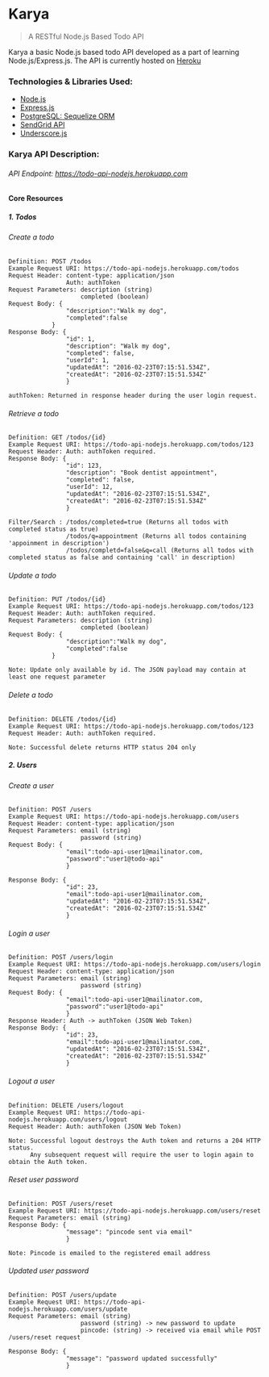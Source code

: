 # Karya

> A RESTful Node.js Based Todo API

Karya a basic Node.js based todo API developed as a part of learning Node.js/Express.js. The API is currently hosted on [Heroku](http://todo-api-nodejs.herokuapp.com)

### Technologies & Libraries Used:
* [Node.js](https://nodejs.org/en/) 
* [Express.js](http://expressjs.com) 
* [PostgreSQL: Sequelize ORM](http://docs.sequelizejs.com/en/latest/) 
* [SendGrid API](https://sendgrid.com/docs/Integrate/Code_Examples/nodejs.html)
* [Underscore.js](http://underscorejs.org)

### Karya API Description:
###### API Endpoint: https://todo-api-nodejs.herokuapp.com

#### Core Resources
##### 1. Todos
###### Create a todo
    Definition: POST /todos
    Example Request URI: https://todo-api-nodejs.herokuapp.com/todos
    Request Header: content-type: application/json
                    Auth: authToken
    Request Parameters: description (string)
                        completed (boolean)
    Request Body: {
                    "description":"Walk my dog",
                    "completed":false
                }
    Response Body: {
                    "id": 1,
                    "description": "Walk my dog",
                    "completed": false,
                    "userId": 1,
                    "updatedAt": "2016-02-23T07:15:51.534Z",
                    "createdAt": "2016-02-23T07:15:51.534Z"
                    }   
    
    authToken: Returned in response header during the user login request.

  
###### Retrieve a todo
    Definition: GET /todos/{id}
    Example Request URI: https://todo-api-nodejs.herokuapp.com/todos/123
    Request Header: Auth: authToken required.
    Response Body: {
                    "id": 123,
                    "description": "Book dentist appointment",
                    "completed": false,
                    "userId": 12,
                    "updatedAt": "2016-02-23T07:15:51.534Z",
                    "createdAt": "2016-02-23T07:15:51.534Z"
                    }
    
    Filter/Search : /todos/completed=true (Returns all todos with completed status as true)
                    /todos/q=appointment (Returns all todos containing 'appoinment in description')
                    /todos/completd=false&q=call (Returns all todos with completed status as false and containing 'call' in description)
                                
                                
###### Update a todo
    Definition: PUT /todos/{id} 
    Example Request URI: https://todo-api-nodejs.herokuapp.com/todos/123
    Request Header: Auth: authToken required.
    Request Parameters: description (string)
                        completed (boolean)
    Request Body: {
                    "description":"Walk my dog",
                    "completed":false
                }
    
    Note: Update only available by id. The JSON payload may contain at least one request parameter

###### Delete a todo
    Definition: DELETE /todos/{id} 
    Example Request URI: https://todo-api-nodejs.herokuapp.com/todos/123
    Request Header: Auth: authToken required.
    
    Note: Successful delete returns HTTP status 204 only

##### 2. Users
###### Create a user
    Definition: POST /users
    Example Request URI: https://todo-api-nodejs.herokuapp.com/users
    Request Header: content-type: application/json
    Request Parameters: email (string)
                        password (string)
    Request Body: {
                    "email":todo-api-user1@mailinator.com,
                    "password":"user1@todo-api"
                    }
                    
    Response Body: {
                    "id": 23,
                    "email":todo-api-user1@mailinator.com,
                    "updatedAt": "2016-02-23T07:15:51.534Z",
                    "createdAt": "2016-02-23T07:15:51.534Z"
                    }
    
###### Login a user
    Definition: POST /users/login
    Example Request URI: https://todo-api-nodejs.herokuapp.com/users/login
    Request Header: content-type: application/json
    Request Parameters: email (string)
                        password (string)
    Request Body: {
                    "email":todo-api-user1@mailinator.com,
                    "password":"user1@todo-api"
                    }
    Response Header: Auth -> authToken (JSON Web Token)
    Response Body: {
                    "id": 23,
                    "email":todo-api-user1@mailinator.com,
                    "updatedAt": "2016-02-23T07:15:51.534Z",
                    "createdAt": "2016-02-23T07:15:51.534Z"
                    }

###### Logout a user
    Definition: DELETE /users/logout
    Example Request URI: https://todo-api-nodejs.herokuapp.com/users/logout
    Request Header: Auth: authToken (JSON Web Token)
    
    Note: Successful logout destroys the Auth token and returns a 204 HTTP status. 
          Any subsequent request will require the user to login again to obtain the Auth token.

###### Reset user password
    Definition: POST /users/reset
    Example Request URI: https://todo-api-nodejs.herokuapp.com/users/reset
    Request Parameters: email (string)
    Response Body: {
                    "message": "pincode sent via email"
                    }
    
    Note: Pincode is emailed to the registered email address

###### Updated user password
    Definition: POST /users/update
    Example Request URI: https://todo-api-nodejs.herokuapp.com/users/update
    Request Parameters: email (string)
                        password (string) -> new password to update
                        pincode: (string) -> received via email while POST /users/reset request
                        
    Response Body: {
                    "message": "password updated successfully"
                    }
    
